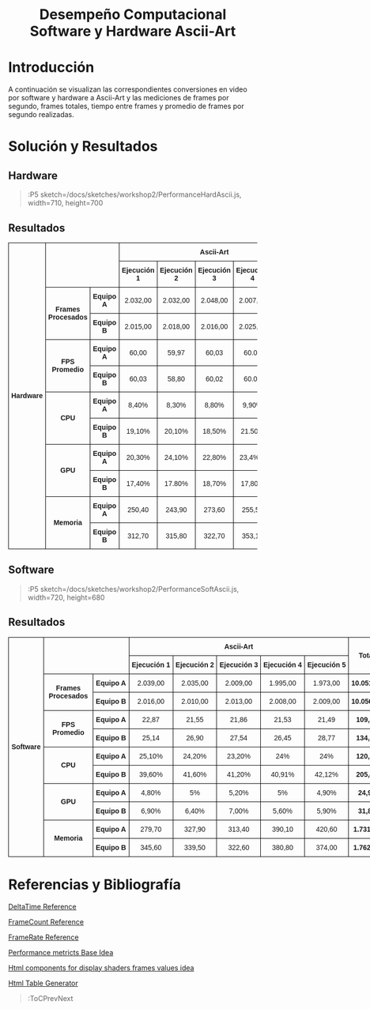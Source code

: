 <script src="../sketches/workshop1/p5.min.js" /></script>
<script src="../sketches/workshop1/p5.asciiart.min.js" /></script>
<script src="../sketches/workshop1/p5.dom.min.js" /></script>
<script src="../sketches/workshop1/p5.sound.min.js" /></script>

<h1 align="center">Desempe&ntilde;o Computacional Software y Hardware Ascii-Art</h1>

# Introducci&oacute;n

A continuaci&oacute;n se visualizan las correspondientes conversiones en video por software y hardware a Ascii-Art y las mediciones de frames por segundo, frames totales, tiempo entre frames y promedio de frames por segundo realizadas.

# Soluci&oacute;n y Resultados

## Hardware

> :P5 sketch=/docs/sketches/workshop2/PerformanceHardAscii.js, width=710, height=700

## Resultados

<style type="text/css">
.tg  {border-collapse:collapse;border-spacing:0;margin:0px auto;}
.tg td{border-color:black;border-style:solid;border-width:1px;font-family:Arial, sans-serif;font-size:14px;
  overflow:hidden;padding:10px 5px;word-break:normal;}
.tg th{border-color:black;border-style:solid;border-width:1px;font-family:Arial, sans-serif;font-size:14px;
  font-weight:normal;overflow:hidden;padding:10px 5px;word-break:normal;}
.tg .tg-wa1i{font-weight:bold;text-align:center;vertical-align:middle}
.tg .tg-nrix{text-align:center;vertical-align:middle}
.tg-sort-header::-moz-selection{background:0 0}
.tg-sort-header::selection{background:0 0}.tg-sort-header{cursor:pointer}
.tg-sort-header:after{content:'';float:right;margin-top:7px;border-width:0 5px 5px;border-style:solid;
  border-color:#404040 transparent;visibility:hidden}
.tg-sort-header:hover:after{visibility:visible}
.tg-sort-asc:after,.tg-sort-asc:hover:after,.tg-sort-desc:after{visibility:visible;opacity:.4}
.tg-sort-desc:after{border-bottom:none;border-width:5px 5px 0}</style>
<table id="tg-zs3Ep" class="tg">
<thead>
  <tr>
    <th class="tg-wa1i" rowspan="12">Hardware</th>
    <th class="tg-wa1i" colspan="2" rowspan="2"></th>
    <th class="tg-wa1i" colspan="5">Ascii-Art</th>
    <th class="tg-wa1i" rowspan="2">Total</th>
    <th class="tg-wa1i" rowspan="2">Promedio</th>
  </tr>
  <tr>
    <td class="tg-wa1i">Ejecuci&oacute;n 1</td>
    <td class="tg-wa1i">Ejecuci&oacute;n 2</td>
    <td class="tg-wa1i">Ejecuci&oacute;n 3</td>
    <td class="tg-wa1i">Ejecuci&oacute;n 4</td>
    <td class="tg-wa1i">Ejecuci&oacute;n 5</td>
  </tr>
  <tr>
    <td class="tg-wa1i" rowspan="2">Frames Procesados</td>
    <td class="tg-wa1i">Equipo A</td>
    <td class="tg-nrix">2.032,00</td>
    <td class="tg-nrix">2.032,00</td>
    <td class="tg-nrix">2.048,00</td>
    <td class="tg-nrix">2.007,00</td>
    <td class="tg-nrix">2.024,00</td>
    <td class="tg-wa1i">10.143,00</td>
    <td class="tg-wa1i">2.028,60</td>
  </tr>
  <tr>
    <td class="tg-wa1i">Equipo B</td>
    <td class="tg-nrix">2.015,00</td>
    <td class="tg-nrix">2.018,00</td>
    <td class="tg-nrix">2.016,00</td>
    <td class="tg-nrix">2.025,00</td>
    <td class="tg-nrix">2.021,00</td>
    <td class="tg-wa1i">10.095,00</td>
    <td class="tg-wa1i">2.019,00</td>
  </tr>
  <tr>
    <td class="tg-wa1i" rowspan="2">FPS Promedio</td>
    <td class="tg-wa1i">Equipo A</td>
    <td class="tg-nrix">60,00</td>
    <td class="tg-nrix">59,97</td>
    <td class="tg-nrix">60,03</td>
    <td class="tg-nrix">60.03</td>
    <td class="tg-nrix">59,97</td>
    <td class="tg-wa1i">239,97</td>
    <td class="tg-wa1i">59,99</td>
  </tr>
  <tr>
    <td class="tg-wa1i">Equipo B</td>
    <td class="tg-nrix">60,03</td>
    <td class="tg-nrix">58,80</td>
    <td class="tg-nrix">60,02</td>
    <td class="tg-nrix">60.06</td>
    <td class="tg-nrix">60.16</td>
    <td class="tg-wa1i">178,85</td>
    <td class="tg-wa1i">59,62</td>
  </tr>
  <tr>
    <td class="tg-wa1i" rowspan="2">CPU</td>
    <td class="tg-wa1i">Equipo A</td>
    <td class="tg-nrix">8,40%</td>
    <td class="tg-nrix">8,30%</td>
    <td class="tg-nrix">8,80%</td>
    <td class="tg-nrix">9,90%</td>
    <td class="tg-nrix">7,80%</td>
    <td class="tg-wa1i">43,20</td>
    <td class="tg-wa1i">8,64</td>
  </tr>
  <tr>
    <td class="tg-wa1i">Equipo B</td>
    <td class="tg-nrix">19,10%</td>
    <td class="tg-nrix">20,10%</td>
    <td class="tg-nrix">18,50%</td>
    <td class="tg-nrix">21.50%</td>
    <td class="tg-nrix">21,40%</td>
    <td class="tg-wa1i">79,10</td>
    <td class="tg-wa1i">19,78</td>
  </tr>
  <tr>
    <td class="tg-wa1i" rowspan="2">GPU</td>
    <td class="tg-wa1i">Equipo A</td>
    <td class="tg-nrix">20,30%</td>
    <td class="tg-nrix">24,10%</td>
    <td class="tg-nrix">22,80%</td>
    <td class="tg-nrix">23,4%%</td>
    <td class="tg-nrix">24,10%</td>
    <td class="tg-wa1i">91,30</td>
    <td class="tg-wa1i">22,83</td>
  </tr>
  <tr>
    <td class="tg-wa1i">Equipo B</td>
    <td class="tg-nrix">17,40%</td>
    <td class="tg-nrix">17.80%</td>
    <td class="tg-nrix">18,70%</td>
    <td class="tg-nrix">17,80%</td>
    <td class="tg-nrix">18,00%</td>
    <td class="tg-wa1i">71,90</td>
    <td class="tg-wa1i">17,98</td>
  </tr>
  <tr>
    <td class="tg-wa1i" rowspan="2">Memoria</td>
    <td class="tg-wa1i">Equipo A</td>
    <td class="tg-nrix">250,40</td>
    <td class="tg-nrix">243,90</td>
    <td class="tg-nrix">273,60</td>
    <td class="tg-nrix">255,50</td>
    <td class="tg-nrix">270,40</td>
    <td class="tg-wa1i">1.293,80</td>
    <td class="tg-wa1i">258,76</td>
  </tr>
  <tr>
    <td class="tg-wa1i">Equipo B</td>
    <td class="tg-nrix">312,70</td>
    <td class="tg-nrix">315,80</td>
    <td class="tg-nrix">322,70</td>
    <td class="tg-nrix">353,15</td>
    <td class="tg-nrix">356,10</td>
    <td class="tg-wa1i">1.660,45</td>
    <td class="tg-wa1i">332,09</td>
  </tr>
</thead>
</table>
<script charset="utf-8">var TGSort=window.TGSort||function(n){"use strict";function r(n){return n?n.length:0}function t(n,t,e,o=0){for(e=r(n);o<e;++o)t(n[o],o)}function e(n){return n.split("").reverse().join("")}function o(n){var e=n[0];return t(n,function(n){for(;!n.startsWith(e);)e=e.substring(0,r(e)-1)}),r(e)}function u(n,r,e=[]){return t(n,function(n){r(n)&&e.push(n)}),e}var a=parseFloat;function i(n,r){return function(t){var e="";return t.replace(n,function(n,t,o){return e=t.replace(r,"")+"."+(o||"").substring(1)}),a(e)}}var s=i(/^(?:\s*)([+-]?(?:\d+)(?:,\d{3})*)(\.\d*)?$/g,/,/g),c=i(/^(?:\s*)([+-]?(?:\d+)(?:\.\d{3})*)(,\d*)?$/g,/\./g);function f(n){var t=a(n);return!isNaN(t)&&r(""+t)+1>=r(n)?t:NaN}function d(n){var e=[],o=n;return t([f,s,c],function(u){var a=[],i=[];t(n,function(n,r){r=u(n),a.push(r),r||i.push(n)}),r(i)<r(o)&&(o=i,e=a)}),r(u(o,function(n){return n==o[0]}))==r(o)?e:[]}function v(n){if("TABLE"==n.nodeName){for(var a=function(r){var e,o,u=[],a=[];return function n(r,e){e(r),t(r.childNodes,function(r){n(r,e)})}(n,function(n){"TR"==(o=n.nodeName)?(e=[],u.push(e),a.push(n)):"TD"!=o&&"TH"!=o||e.push(n)}),[u,a]}(),i=a[0],s=a[1],c=r(i),f=c>1&&r(i[0])<r(i[1])?1:0,v=f+1,p=i[f],h=r(p),l=[],g=[],N=[],m=v;m<c;++m){for(var T=0;T<h;++T){r(g)<h&&g.push([]);var C=i[m][T],L=C.textContent||C.innerText||"";g[T].push(L.trim())}N.push(m-v)}t(p,function(n,t){l[t]=0;var a=n.classList;a.add("tg-sort-header"),n.addEventListener("click",function(){var n=l[t];!function(){for(var n=0;n<h;++n){var r=p[n].classList;r.remove("tg-sort-asc"),r.remove("tg-sort-desc"),l[n]=0}}(),(n=1==n?-1:+!n)&&a.add(n>0?"tg-sort-asc":"tg-sort-desc"),l[t]=n;var i,f=g[t],m=function(r,t){return n*f[r].localeCompare(f[t])||n*(r-t)},T=function(n){var t=d(n);if(!r(t)){var u=o(n),a=o(n.map(e));t=d(n.map(function(n){return n.substring(u,r(n)-a)}))}return t}(f);(r(T)||r(T=r(u(i=f.map(Date.parse),isNaN))?[]:i))&&(m=function(r,t){var e=T[r],o=T[t],u=isNaN(e),a=isNaN(o);return u&&a?0:u?-n:a?n:e>o?n:e<o?-n:n*(r-t)});var C,L=N.slice();L.sort(m);for(var E=v;E<c;++E)(C=s[E].parentNode).removeChild(s[E]);for(E=v;E<c;++E)C.appendChild(s[v+L[E-v]])})})}}n.addEventListener("DOMContentLoaded",function(){for(var t=n.getElementsByClassName("tg"),e=0;e<r(t);++e)try{v(t[e])}catch(n){}})}(document)</script>

## Software

> :P5 sketch=/docs/sketches/workshop2/PerformanceSoftAscii.js, width=720, height=680


## Resultados

<style type="text/css">
.tg  {border-collapse:collapse;border-spacing:0;margin:0px auto;}
.tg td{border-color:black;border-style:solid;border-width:1px;font-family:Arial, sans-serif;font-size:14px;
  overflow:hidden;padding:10px 5px;word-break:normal;}
.tg th{border-color:black;border-style:solid;border-width:1px;font-family:Arial, sans-serif;font-size:14px;
  font-weight:normal;overflow:hidden;padding:10px 5px;word-break:normal;}
.tg .tg-wa1i{font-weight:bold;text-align:center;vertical-align:middle}
.tg .tg-nrix{text-align:center;vertical-align:middle}
.tg-sort-header::-moz-selection{background:0 0}
.tg-sort-header::selection{background:0 0}.tg-sort-header{cursor:pointer}
.tg-sort-header:after{content:'';float:right;margin-top:7px;border-width:0 5px 5px;border-style:solid;
  border-color:#404040 transparent;visibility:hidden}
.tg-sort-header:hover:after{visibility:visible}
.tg-sort-asc:after,.tg-sort-asc:hover:after,.tg-sort-desc:after{visibility:visible;opacity:.4}
.tg-sort-desc:after{border-bottom:none;border-width:5px 5px 0}</style>
<table id="tg-d935S" class="tg" style="undefined;table-layout: fixed; width: 839px">
<colgroup>
<col style="width: 71px">
<col style="width: 100px">
<col style="width: 73px">
<col style="width: 89px">
<col style="width: 89px">
<col style="width: 89px">
<col style="width: 89px">
<col style="width: 89px">
<col style="width: 74px">
<col style="width: 76px">
</colgroup>
<thead>
  <tr>
    <th class="tg-wa1i" rowspan="12">Software</th>
    <th class="tg-wa1i" colspan="2" rowspan="2"></th>
    <th class="tg-wa1i" colspan="5">Ascii-Art</th>
    <th class="tg-wa1i" rowspan="2">Total</th>
    <th class="tg-wa1i" rowspan="2">Promedio</th>
  </tr>
  <tr>
    <td class="tg-wa1i">Ejecuci&oacute;n 1</td>
    <td class="tg-wa1i">Ejecuci&oacute;n 2</td>
    <td class="tg-wa1i">Ejecuci&oacute;n 3</td>
    <td class="tg-wa1i">Ejecuci&oacute;n 4</td>
    <td class="tg-wa1i">Ejecuci&oacute;n 5</td>
  </tr>
  <tr>
    <td class="tg-wa1i" rowspan="2">Frames Procesados</td>
    <td class="tg-wa1i">Equipo A</td>
    <td class="tg-nrix">2.039,00</td>
    <td class="tg-nrix">2.035,00</td>
    <td class="tg-nrix">2.009,00</td>
    <td class="tg-nrix">1.995,00</td>
    <td class="tg-nrix">1.973,00</td>
    <td class="tg-wa1i">10.051,00</td>
    <td class="tg-wa1i">2.010,20</td>
  </tr>
  <tr>
    <td class="tg-wa1i">Equipo B</td>
    <td class="tg-nrix">2.016,00</td>
    <td class="tg-nrix">2.010,00</td>
    <td class="tg-nrix">2.013,00</td>
    <td class="tg-nrix">2.008,00</td>
    <td class="tg-nrix">2.009,00</td>
    <td class="tg-wa1i">10.056,00</td>
    <td class="tg-wa1i">2.011,20</td>
  </tr>
  <tr>
    <td class="tg-wa1i" rowspan="2">FPS Promedio</td>
    <td class="tg-wa1i">Equipo A</td>
    <td class="tg-nrix">22,87</td>
    <td class="tg-nrix">21,55</td>
    <td class="tg-nrix">21,86</td>
    <td class="tg-nrix">21,53</td>
    <td class="tg-nrix">21,49</td>
    <td class="tg-wa1i">109,30</td>
    <td class="tg-wa1i">21,86</td>
  </tr>
  <tr>
    <td class="tg-wa1i">Equipo B</td>
    <td class="tg-nrix">25,14</td>
    <td class="tg-nrix">26,90</td>
    <td class="tg-nrix">27,54</td>
    <td class="tg-nrix">26,45</td>
    <td class="tg-nrix">28,77</td>
    <td class="tg-wa1i">134,80</td>
    <td class="tg-wa1i">26,96</td>
  </tr>
  <tr>
    <td class="tg-wa1i" rowspan="2">CPU</td>
    <td class="tg-wa1i">Equipo A</td>
    <td class="tg-nrix">25,10%</td>
    <td class="tg-nrix">24,20%</td>
    <td class="tg-nrix">23,20%</td>
    <td class="tg-nrix">24%</td>
    <td class="tg-nrix">24%</td>
    <td class="tg-wa1i">120,50</td>
    <td class="tg-wa1i">24,10</td>
  </tr>
  <tr>
    <td class="tg-wa1i">Equipo B</td>
    <td class="tg-nrix">39,60%</td>
    <td class="tg-nrix">41,60%</td>
    <td class="tg-nrix">41,20%</td>
    <td class="tg-nrix">40,91%</td>
    <td class="tg-nrix">42,12%</td>
    <td class="tg-wa1i">205,43</td>
    <td class="tg-wa1i">41,09</td>
  </tr>
  <tr>
    <td class="tg-wa1i" rowspan="2">GPU</td>
    <td class="tg-wa1i">Equipo A</td>
    <td class="tg-nrix">4,80%</td>
    <td class="tg-nrix">5%</td>
    <td class="tg-nrix">5,20%</td>
    <td class="tg-nrix">5%</td>
    <td class="tg-nrix">4,90%</td>
    <td class="tg-wa1i">24,90</td>
    <td class="tg-wa1i">4,98</td>
  </tr>
  <tr>
    <td class="tg-wa1i">Equipo B</td>
    <td class="tg-nrix">6,90%</td>
    <td class="tg-nrix">6,40%</td>
    <td class="tg-nrix">7,00%</td>
    <td class="tg-nrix">5,60%</td>
    <td class="tg-nrix">5,90%</td>
    <td class="tg-wa1i">31,80</td>
    <td class="tg-wa1i">6,36</td>
  </tr>
  <tr>
    <td class="tg-wa1i" rowspan="2">Memoria</td>
    <td class="tg-wa1i">Equipo A</td>
    <td class="tg-nrix">279,70</td>
    <td class="tg-nrix">327,90</td>
    <td class="tg-nrix">313,40</td>
    <td class="tg-nrix">390,10</td>
    <td class="tg-nrix">420,60</td>
    <td class="tg-wa1i">1.731,70</td>
    <td class="tg-wa1i">346,34</td>
  </tr>
  <tr>
    <td class="tg-wa1i">Equipo B</td>
    <td class="tg-nrix">345,60</td>
    <td class="tg-nrix">339,50</td>
    <td class="tg-nrix">322,60</td>
    <td class="tg-nrix">380,80</td>
    <td class="tg-nrix">374,00</td>
    <td class="tg-wa1i">1.762,50</td>
    <td class="tg-wa1i">352,50</td>
  </tr>
</thead>
</table>
<script charset="utf-8">var TGSort=window.TGSort||function(n){"use strict";function r(n){return n?n.length:0}function t(n,t,e,o=0){for(e=r(n);o<e;++o)t(n[o],o)}function e(n){return n.split("").reverse().join("")}function o(n){var e=n[0];return t(n,function(n){for(;!n.startsWith(e);)e=e.substring(0,r(e)-1)}),r(e)}function u(n,r,e=[]){return t(n,function(n){r(n)&&e.push(n)}),e}var a=parseFloat;function i(n,r){return function(t){var e="";return t.replace(n,function(n,t,o){return e=t.replace(r,"")+"."+(o||"").substring(1)}),a(e)}}var s=i(/^(?:\s*)([+-]?(?:\d+)(?:,\d{3})*)(\.\d*)?$/g,/,/g),c=i(/^(?:\s*)([+-]?(?:\d+)(?:\.\d{3})*)(,\d*)?$/g,/\./g);function f(n){var t=a(n);return!isNaN(t)&&r(""+t)+1>=r(n)?t:NaN}function d(n){var e=[],o=n;return t([f,s,c],function(u){var a=[],i=[];t(n,function(n,r){r=u(n),a.push(r),r||i.push(n)}),r(i)<r(o)&&(o=i,e=a)}),r(u(o,function(n){return n==o[0]}))==r(o)?e:[]}function v(n){if("TABLE"==n.nodeName){for(var a=function(r){var e,o,u=[],a=[];return function n(r,e){e(r),t(r.childNodes,function(r){n(r,e)})}(n,function(n){"TR"==(o=n.nodeName)?(e=[],u.push(e),a.push(n)):"TD"!=o&&"TH"!=o||e.push(n)}),[u,a]}(),i=a[0],s=a[1],c=r(i),f=c>1&&r(i[0])<r(i[1])?1:0,v=f+1,p=i[f],h=r(p),l=[],g=[],N=[],m=v;m<c;++m){for(var T=0;T<h;++T){r(g)<h&&g.push([]);var C=i[m][T],L=C.textContent||C.innerText||"";g[T].push(L.trim())}N.push(m-v)}t(p,function(n,t){l[t]=0;var a=n.classList;a.add("tg-sort-header"),n.addEventListener("click",function(){var n=l[t];!function(){for(var n=0;n<h;++n){var r=p[n].classList;r.remove("tg-sort-asc"),r.remove("tg-sort-desc"),l[n]=0}}(),(n=1==n?-1:+!n)&&a.add(n>0?"tg-sort-asc":"tg-sort-desc"),l[t]=n;var i,f=g[t],m=function(r,t){return n*f[r].localeCompare(f[t])||n*(r-t)},T=function(n){var t=d(n);if(!r(t)){var u=o(n),a=o(n.map(e));t=d(n.map(function(n){return n.substring(u,r(n)-a)}))}return t}(f);(r(T)||r(T=r(u(i=f.map(Date.parse),isNaN))?[]:i))&&(m=function(r,t){var e=T[r],o=T[t],u=isNaN(e),a=isNaN(o);return u&&a?0:u?-n:a?n:e>o?n:e<o?-n:n*(r-t)});var C,L=N.slice();L.sort(m);for(var E=v;E<c;++E)(C=s[E].parentNode).removeChild(s[E]);for(E=v;E<c;++E)C.appendChild(s[v+L[E-v]])})})}}n.addEventListener("DOMContentLoaded",function(){for(var t=n.getElementsByClassName("tg"),e=0;e<r(t);++e)try{v(t[e])}catch(n){}})}(document)</script>

# Referencias y Bibliograf&iacute;a

[DeltaTime Reference](https://p5js.org/es/reference/#/p5/deltaTime)

[FrameCount Reference](https://p5js.org/es/reference/#/p5/frameCount)

[FrameRate Reference ](https://p5js.org/es/reference/#/p5/frameRate)

[Performance metricts Base Idea](https://sfdelgadop.github.io/computacion-visual/video-1/)

[Html components for display shaders frames values idea](https://github.com/nicrodriguezval/vc/blob/main/docs/sketches/hardware/asciimosaic/w2_asciivideo.js)

[Html Table Generator](https://www.tablesgenerator.com/html_tables)

> :ToCPrevNext